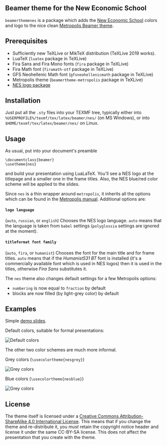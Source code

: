 ## Beamer theme for the New Economic School

`beamerthemenes` is a package which adds the [New Economic School](https://www.nes.ru) colors
and logo to the nice clean [Metropolis Beamer theme](https://github.com/matze/mtheme).

## Prerequisites

* Sufficiently new TeXLive or MikTeX distribution (TeXLive 2019 works).
* LuaTeX (`luatex` package in TeXLive)
* Fira Sans and Fira Mono fonts (`fira` package in TeXLive)
* Fira Math font (`firamath-otf` package in TeXLive)
* GFS Neohellenic Math font (`gfsneohellenicmath` package in TeXLive)
* Metropolis theme (`beamertheme-metropolis` package in TeXLive)
* [NES logo package](https://github.com/sgolovan/neslogo)

## Installation

Just put all the `.sty` files into your TEXMF tree,
typically either into `%USERPROFILE%/texmf/tex/latex/beamer/nes/` (on MS Windows),
or into `$HOME/texmf/tex/latex/beamer/nes/` on Linux.

## Usage

As usual, put into your document's preamble

```
\documentclass{beamer}
\usetheme{nes}
```

and build your presentation using LuaLaTeX. You'll see a NES logo at the
titlepage and a smaller one in the frame titles. Also, the NES blue/red color
scheme will be applied to the slides.

Since `nes` is a thin wrapper around `metropolis`, it inherits all the options
which can be found in the
[Metropolis manual](http://mirrors.ctan.org/macros/latex/contrib/beamer-contrib/themes/metropolis/doc/metropolistheme.pdf).
Additional options are:

#### `logo language`

(`auto`, `russian`, or `english`) Chooses the NES logo language. `auto` means that the language
is taken from `babel` settings (`polyglossia` settings are ignored at the moment).

#### `titleformat font family`

(`auto`, `fira`, or `humanist`) Chooses the font for the main title and for frame titles.
`auto` means that if the *Humanist531 BT* font is installed (it's a commercially available
font which is used in NES logos) then it is used in the titles, otherwise *Fira Sans*
substitutes it.

The `nes` theme also changes default settings for a few Metropolis options:

* `numbering` is now equal to `fraction` by default
* blocks are now filled (by light-grey color) by default

## Examples

Simple [demo slides](https://raw.githubusercontent.com/sgolovan/beamerthemenes/main/demo/demo.pdf).

Default colors, suitable for formal presentations:

![Default colors](https://raw.githubusercontent.com/sgolovan/beamerthemenes/main/examples/colorwhite.png)

The other two color schemes are much more informal.

Grey colors (`\usecolortheme{nesgrey}`)

![Grey colors](https://raw.githubusercontent.com/sgolovan/beamerthemenes/main/examples/colorgrey.png)

Blue colors (`\usecolortheme{nesblue}`)

![Grey colors](https://raw.githubusercontent.com/sgolovan/beamerthemenes/main/examples/colorblue.png)

## License

The theme itself is licensed under a [Creative Commons Attribution-ShareAlike
4.0 International License](http://creativecommons.org/licenses/by-sa/4.0/). This
means that if you change the theme and re-distribute it, you *must* retain the
copyright notice header and license it under the same CC-BY-SA license. This
does not affect the presentation that you create with the theme.
